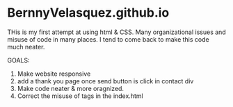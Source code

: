 # BernnyVelasquez.github.io

THis is my first attempt at using html & CSS. Many organizational issues and misuse of code in many places. I tend to come back to make this code 
much neater. 

GOALS:
1. Make website responsive
2. add a thank you page once send button is click in contact div
3. Make code neater & more oragnized.
4. Correct the misuse of tags in the index.html

